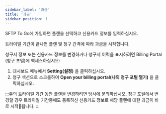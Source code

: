 ```yaml
---
sidebar_label: '과금'
title: '과금'
sidebar_position: 1
---
```

SFTP To Go에 가입하면 플랜을 선택하고 신용카드 정보를 입력하십시오.

트라이얼 기간이 끝나면 플랜 및 청구 간격에 따라 과금을 시작합니다.

청구서 정보 또는 신용카드 정보를 변경하거나 청구서 이력을 표시하려면 Billing Portal (청구 포털)에 액세스하십시오:
1. 대시보드 메뉴에서 **Setting(설정)** 을 클릭하십시오.
2. 청구 섹션으로 스크롤하여 **Open your billing portal(나의 청구 포털 열기)** 을 클릭하십시오.

:::주의
트라이얼 기간 동안 플랜을 변경하려면 당사에 문의하십시오. 청구 포털에서 변경할 경우 트라이얼 기간중에도 등록하신 신용카드 정보로 해당 플랜에 대한 과금이 바로 시작됩니다.
:::
